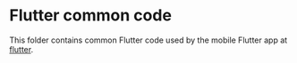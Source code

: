 # Flutter common code

This folder contains common Flutter code used by the mobile Flutter app at [flutter](../flutter).

